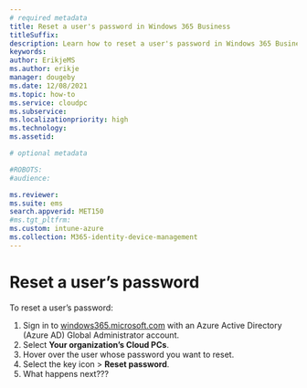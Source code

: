 ```yaml
---
# required metadata
title: Reset a user's password in Windows 365 Business
titleSuffix:
description: Learn how to reset a user's password in Windows 365 Business
keywords:
author: ErikjeMS  
ms.author: erikje
manager: dougeby
ms.date: 12/08/2021
ms.topic: how-to
ms.service: cloudpc
ms.subservice: 
ms.localizationpriority: high
ms.technology:
ms.assetid: 

# optional metadata

#ROBOTS:
#audience:

ms.reviewer: 
ms.suite: ems
search.appverid: MET150
#ms.tgt_pltfrm:
ms.custom: intune-azure
ms.collection: M365-identity-device-management
---
```


# Reset a user’s password

To reset a user’s password:

1. Sign in to [windows365.microsoft.com](https://windows365.microsoft.com) with an Azure Active Directory (Azure AD) Global Administrator account.
2. Select **Your organization’s Cloud PCs**.
3. Hover over the user whose password you want to reset.
4. Select the key icon > **Reset password**.
5. What happens next???
